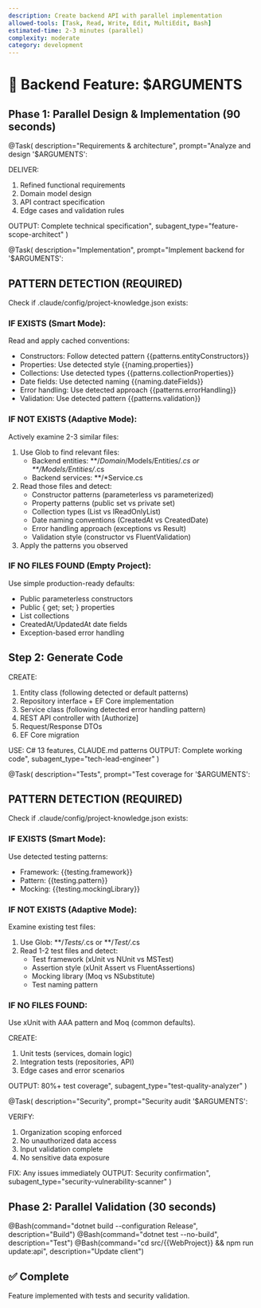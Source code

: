 ```yaml
---
description: Create backend API with parallel implementation
allowed-tools: [Task, Read, Write, Edit, MultiEdit, Bash]
estimated-time: 2-3 minutes (parallel)
complexity: moderate
category: development
---
```


# 🚀 Backend Feature: $ARGUMENTS

## Phase 1: Parallel Design & Implementation (90 seconds)

@Task(
  description="Requirements & architecture",
  prompt="Analyze and design '$ARGUMENTS':
  
  DELIVER:
  1. Refined functional requirements
  2. Domain model design
  3. API contract specification
  4. Edge cases and validation rules
  
  OUTPUT: Complete technical specification",
  subagent_type="feature-scope-architect"
)

@Task(
  description="Implementation",
  prompt="Implement backend for '$ARGUMENTS':

  ## PATTERN DETECTION (REQUIRED)

  Check if .claude/config/project-knowledge.json exists:

  ### IF EXISTS (Smart Mode):
  Read and apply cached conventions:
  - Constructors: Follow detected pattern {{patterns.entityConstructors}}
  - Properties: Use detected style {{naming.properties}}
  - Collections: Use detected types {{patterns.collectionProperties}}
  - Date fields: Use detected naming {{naming.dateFields}}
  - Error handling: Use detected approach {{patterns.errorHandling}}
  - Validation: Use detected pattern {{patterns.validation}}

  ### IF NOT EXISTS (Adaptive Mode):
  Actively examine 2-3 similar files:
  1. Use Glob to find relevant files:
     - Backend entities: **/*Domain*/Models/Entities/*.cs or **/Models/Entities/*.cs
     - Backend services: **/*Service.cs
  2. Read those files and detect:
     - Constructor patterns (parameterless vs parameterized)
     - Property patterns (public set vs private set)
     - Collection types (List<T> vs IReadOnlyList<T>)
     - Date naming conventions (CreatedAt vs CreatedDate)
     - Error handling approach (exceptions vs Result<T>)
     - Validation style (constructor vs FluentValidation)
  3. Apply the patterns you observed

  ### IF NO FILES FOUND (Empty Project):
  Use simple production-ready defaults:
  - Public parameterless constructors
  - Public { get; set; } properties
  - List<T> collections
  - CreatedAt/UpdatedAt date fields
  - Exception-based error handling

  ## Step 2: Generate Code

  CREATE:
  1. Entity class (following detected or default patterns)
  2. Repository interface + EF Core implementation
  3. Service class (following detected error handling pattern)
  4. REST API controller with [Authorize]
  5. Request/Response DTOs
  6. EF Core migration

  USE: C# 13 features, CLAUDE.md patterns
  OUTPUT: Complete working code",
  subagent_type="tech-lead-engineer"
)

@Task(
  description="Tests",
  prompt="Test coverage for '$ARGUMENTS':

  ## PATTERN DETECTION (REQUIRED)

  Check if .claude/config/project-knowledge.json exists:

  ### IF EXISTS (Smart Mode):
  Use detected testing patterns:
  - Framework: {{testing.framework}}
  - Pattern: {{testing.pattern}}
  - Mocking: {{testing.mockingLibrary}}

  ### IF NOT EXISTS (Adaptive Mode):
  Examine existing test files:
  1. Use Glob: **/*Tests/*.cs or **/*Test/*.cs
  2. Read 1-2 test files and detect:
     - Test framework (xUnit vs NUnit vs MSTest)
     - Assertion style (xUnit Assert vs FluentAssertions)
     - Mocking library (Moq vs NSubstitute)
     - Test naming pattern

  ### IF NO FILES FOUND:
  Use xUnit with AAA pattern and Moq (common defaults).

  CREATE:
  1. Unit tests (services, domain logic)
  2. Integration tests (repositories, API)
  3. Edge cases and error scenarios

  OUTPUT: 80%+ test coverage",
  subagent_type="test-quality-analyzer"
)

@Task(
  description="Security",
  prompt="Security audit '$ARGUMENTS':
  
  VERIFY:
  1. Organization scoping enforced
  2. No unauthorized data access
  3. Input validation complete
  4. No sensitive data exposure
  
  FIX: Any issues immediately
  OUTPUT: Security confirmation",
  subagent_type="security-vulnerability-scanner"
)

## Phase 2: Parallel Validation (30 seconds)

@Bash(command="dotnet build --configuration Release", description="Build")
@Bash(command="dotnet test --no-build", description="Test")
@Bash(command="cd src/{{WebProject}} && npm run update:api", description="Update client")

## ✅ Complete
Feature implemented with tests and security validation.